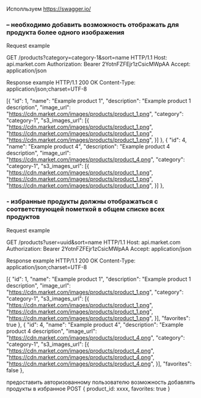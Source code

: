 Исполльзуем https://swagger.io/

### – необходимо добавить возможность отображать для продукта более одного изображения

Request example

GET /products?category=category-1&sort=name HTTP/1.1
Host: api.market.com
Authorization: Bearer 2YotnFZFEjr1zCsicMWpAA
Accept: application/json

Response example
HTTP/1.1 200 OK
Content-Type: application/json;charset=UTF-8

[{
    "id": 1,
    "name": "Example product 1",
    "description": "Example product 1 description",
    "image_url": "https://cdn.market.com/images/products/product_1.png",
    "category": "category-1",
    "s3_images_url": [{
        "https://cdn.market.com/images/products/product_1.png",
        "https://cdn.market.com/images/products/product_1.png",
        "https://cdn.market.com/images/products/product_1.png",
  }]
}, {
    "id": 4,
    "name": "Example product 4",
    "description": "Example product 4 description",
    "image_url": "https://cdn.market.com/images/products/product_4.png",
    "category": "category-1",
    "s3_images_url": [{
        "https://cdn.market.com/images/products/product_1.png",
        "https://cdn.market.com/images/products/product_1.png",
        "https://cdn.market.com/images/products/product_1.png",
    }]
},


### - избранные продукты должны отображаться с соответствующей пометкой в общем списке всех продуктов

Request example

GET /products?user=uuid&sort=name HTTP/1.1
Host: api.market.com
Authorization: Bearer 2YotnFZFEjr1zCsicMWpAA
Accept: application/json

Response example
HTTP/1.1 200 OK
Content-Type: application/json;charset=UTF-8

[{
    "id": 1,
    "name": "Example product 1",
    "description": "Example product 1 description",
    "image_url": "https://cdn.market.com/images/products/product_1.png",
    "category": "category-1",
    "s3_images_url": [{
        "https://cdn.market.com/images/products/product_1.png",
        "https://cdn.market.com/images/products/product_1.png",
        "https://cdn.market.com/images/products/product_1.png",
    }],
    "favorites": true
}, {
    "id": 4,
    "name": "Example product 4",
    "description": "Example product 4 description",
    "image_url": "https://cdn.market.com/images/products/product_4.png",
    "category": "category-1",
    "s3_images_url": [{
        "https://cdn.market.com/images/products/product_4.png",
        "https://cdn.market.com/images/products/product_4.png",
        "https://cdn.market.com/images/products/product_4.png",
    }],
    "favorites": false
},

предоставить авторизованному пользователю возможность добавлять продукты в избранное
POST
{
  product_id: xxxx,
  favorites: true
}


